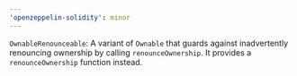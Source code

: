 ```yaml
---
'openzeppelin-solidity': minor
---
```


`OwnableRenounceable`: A variant of `Ownable` that guards against inadvertently renouncing ownership by calling `renounceOwnership`. It provides a `renounceOwnership` function instead.
